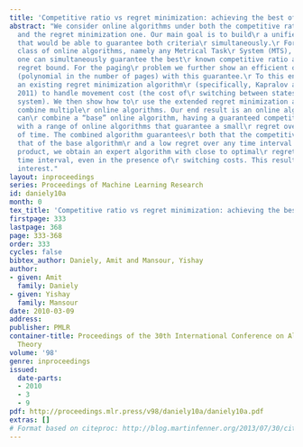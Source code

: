 ```yaml
---
title: 'Competitive ratio vs regret minimization: achieving the best of both worlds'
abstract: "We consider online algorithms under both the competitive ratio\r criteria
  and the regret minimization one. Our main goal is to build\r a unified methodology
  that would be able to guarantee both criteria\r simultaneously.\r For a general
  class of online algorithms, namely any Metrical Task\r System (MTS), we show that
  one can simultaneously guarantee the best\r known competitive ratio and a natural
  regret bound. For the paging\r problem we further show an efficient online algorithm
  (polynomial in the number of pages) with this guarantee.\r To this end, we extend
  an existing regret minimization algorithm\r (specifically, Kapralov and Panigrahy
  2011) to handle movement cost (the cost of\r switching between states of the online
  system). We then show how to\r use the extended regret minimization algorithm to
  combine multiple\r online algorithms. Our end result is an online algorithm that
  can\r combine a “base” online algorithm, having a guaranteed competitive\r ratio,
  with a range of online algorithms that guarantee a small\r regret over any interval
  of time. The combined algorithm guarantees\r both that the competitive ratio matches
  that of the base algorithm\r and a low regret over any time interval.\r As a by
  product, we obtain an expert algorithm with close to optimal\r regret bound on every
  time interval, even in the presence of\r switching costs. This result is of independent
  interest."
layout: inproceedings
series: Proceedings of Machine Learning Research
id: daniely10a
month: 0
tex_title: 'Competitive ratio vs regret minimization: achieving the best of both worlds'
firstpage: 333
lastpage: 368
page: 333-368
order: 333
cycles: false
bibtex_author: Daniely, Amit and Mansour, Yishay
author:
- given: Amit
  family: Daniely
- given: Yishay
  family: Mansour
date: 2010-03-09
address: 
publisher: PMLR
container-title: Proceedings of the 30th International Conference on Algorithmic Learning
  Theory
volume: '98'
genre: inproceedings
issued:
  date-parts:
  - 2010
  - 3
  - 9
pdf: http://proceedings.mlr.press/v98/daniely10a/daniely10a.pdf
extras: []
# Format based on citeproc: http://blog.martinfenner.org/2013/07/30/citeproc-yaml-for-bibliographies/
---
```


